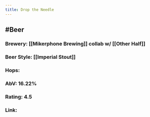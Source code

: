 ```yaml
---
title: Drop the Needle
---
```


## #Beer
### Brewery: [[Mikerphone Brewing]] collab w/ [[Other Half]]

### Beer Style: [[Imperial Stout]]

### Hops: 

### AbV: 16.22%

### Rating: 4.5

### Link: 
